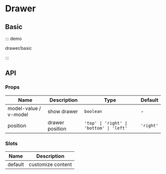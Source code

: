 # Drawer

## Basic

::: demo

drawer/basic

:::

## API

### Props

| Name                  | Description     | Type                                     | Default   |
| --------------------- | --------------- | ---------------------------------------- | --------- |
| model-value / v-model | show drawer     | `boolean`                                | -         |
| position              | drawer position | `'top' \| 'right' \| 'bottom' \| 'left'` | `'right'` |

### Slots

| Name    | Description       |
| ------- | ----------------- |
| default | customize content |
